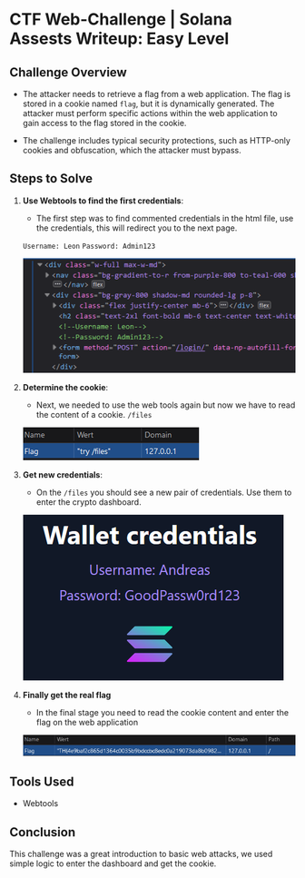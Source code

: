 # CTF Web-Challenge | Solana Assests Writeup: Easy Level

## Challenge Overview

  - The attacker needs to retrieve a flag from a web application. The flag is stored in a cookie named `flag`, but it is dynamically generated. The attacker must perform specific actions within the web application to gain access to the flag stored in the cookie.

  - The challenge includes typical security protections, such as HTTP-only cookies and obfuscation, which the attacker must bypass.

## Steps to Solve

1. **Use Webtools to find the first credentials**:

   - The first step was to find commented credentials in the html file, use the credentials, this will redirect you to the next page.

   `Username: Leon`
   `Password: Admin123`

   ![alt text](image.png)

2. **Determine the cookie**:

   - Next, we needed to use the web tools again but now we have to read the content of a cookie.
     `/files`

   ![alt text](image-1.png)

3. **Get new credentials**:

   - On the `/files` you should see a new pair of credentials. Use them to enter the crypto dashboard.

   ![alt text](image-2.png)

4. **Finally get the real flag**

   - In the final stage you need to read the cookie content and enter the flag on the web application

   ![alt text](image-3.png)

## Tools Used

- Webtools

## Conclusion

This challenge was a great introduction to basic web attacks, we used simple logic to enter the dashboard and get the cookie.
